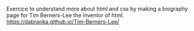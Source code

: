 Exercice to understand more about html and css by making a biography page for Tim Berners-Lee the inventor of html.
https://dabranka.github.io/Tim-Berners-Lee/
